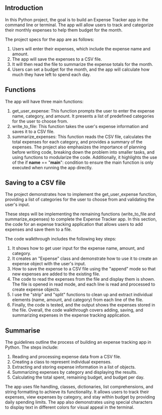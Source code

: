 ## Introduction
In this Python project, the goal is to build an Expense Tracker app in the command line or terminal. 
The app will allow users to track and categorize their monthly expenses to help them budget for the month.

The project specs for the app are as follows:
1. Users will enter their expenses, which include the expense name and amount.
2. The app will save the expenses to a CSV file.
3. It will then read the file to summarize the expense totals for the month.
4. Users can set a budget for the month, and the app will calculate how much they have left to spend each day.

## Functions
The app will have three main functions:
1. get_user_expense: This function prompts the user to enter the expense name, category, and amount. It presents a list of predefined categories for the user to choose from.
2. write_to_file: This function takes the user's expense information and saves it to a CSV file.
3. summarize_expenses: This function reads the CSV file, calculates the total expenses for each category, and provides a summary of the expenses.
The project also emphasizes the importance of planning before writing code, breaking down the problem into smaller tasks, and using functions to modularize the code. Additionally, it highlights the use of the if __name__ == "__main__": condition to ensure the main function is only executed when running the app directly.

## Saving to a CSV file
The project demonstrates how to implement the get_user_expense function, providing a list of categories for the user to choose from and validating the user's input.

These steps will be implementing the remaining functions (write_to_file and summarize_expenses) to complete the Expense Tracker app.
In this section, the code for an expense tracking application that allows users to add expenses and save them to a file. 

The code walkthrough includes the following key steps:
1. It shows how to get user input for the expense name, amount, and category.
2. It creates an "Expense" class and demonstrate how to use it to create an expense object with the user's input.
3. How to save the expense to a CSV file using the "append" mode so that new expenses are added to the existing file.
4. The code to read the expenses from the file and display them is shown. The file is opened in read mode, and each line is read and processed to create expense objects.
5. I use the "strip" and "split" functions to clean up and extract individual elements (name, amount, and category) from each line of the file.
6. Finally, the code is tested, and the output shows the expenses stored in the file.
Overall, the code walkthrough covers adding, saving, and summarizing expenses in the expense tracking application.


## Summarise
The guidelines outline the process of building an expense tracking app in Python. 
The steps include:
1. Reading and processing expense data from a CSV file.
2. Creating a class to represent individual expenses.
3. Extracting and storing expense information in a list of objects.
4. Summarizing expenses by category and displaying the results.
5. Calculating the total spent, remaining budget, and budget per day.

The app uses file handling, classes, dictionaries, list comprehensions, and string formatting to achieve its functionality. 
It allows users to track their expenses, view expenses by category, and stay within budget by providing daily spending limits. 
The app also demonstrates using special characters to display text in different colors for visual appeal in the terminal.


